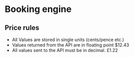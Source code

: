 # Booking engine
## Price rules
 * All Values are stored in single units (cents/pence etc.)
 * Values returned from the API are in floating point $12.43
 * All values sent to the API must be in decimal. £1.22


